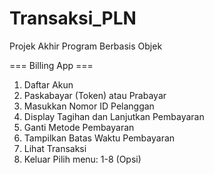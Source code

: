 # Transaksi_PLN
Projek Akhir Program Berbasis Objek

=== Billing App ===
1. Daftar Akun
2. Paskabayar (Token) atau Prabayar
3. Masukkan Nomor ID Pelanggan
4. Display Tagihan dan Lanjutkan Pembayaran
5. Ganti Metode Pembayaran
6. Tampilkan Batas Waktu Pembayaran
7. Lihat Transaksi
8. Keluar
Pilih menu: 1-8 (Opsi)
